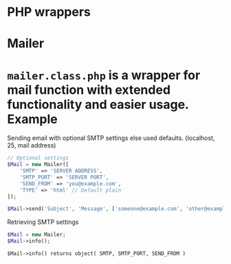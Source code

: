 PHP wrappers
========

Mailer
========
`mailer.class.php` is a wrapper for mail function with extended functionality and easier usage.
Example
========
Sending email with optional SMTP settings else used defaults. (localhost, 25, mail address)
```php
// Optional settings
$Mail = new Mailer([
	'SMTP' => 'SERVER ADDRESS',
	'SMTP_PORT' => 'SERVER PORT',
	'SEND_FROM' => 'you@example.com',
	'TYPE' => 'html' // Default plain
]);

$Mail->send('Subject', 'Message', ['someone@example.com', 'other@example.com']);
```
Retrieving SMTP settings
```php
$Mail = new Mailer;
$Mail->info();
```
`$Mail->info() returns object( SMTP, SMTP_PORT, SEND_FROM )`




